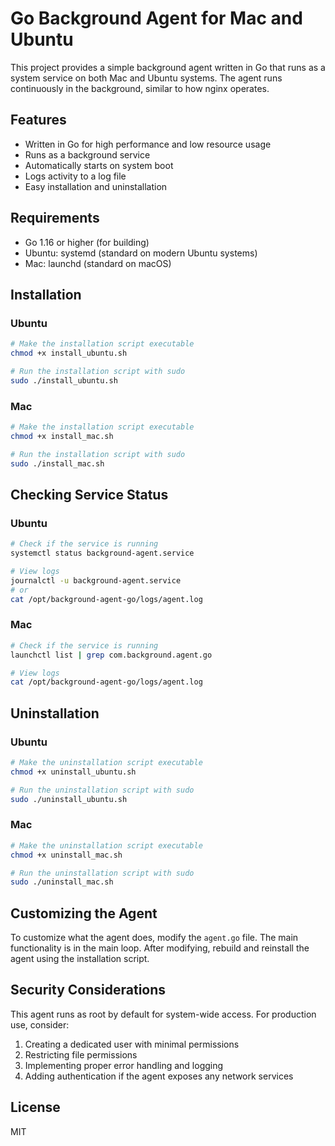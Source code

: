 # Go Background Agent for Mac and Ubuntu

This project provides a simple background agent written in Go that runs as a system service on both Mac and Ubuntu systems. The agent runs continuously in the background, similar to how nginx operates.

## Features

- Written in Go for high performance and low resource usage
- Runs as a background service
- Automatically starts on system boot
- Logs activity to a log file
- Easy installation and uninstallation

## Requirements

- Go 1.16 or higher (for building)
- Ubuntu: systemd (standard on modern Ubuntu systems)
- Mac: launchd (standard on macOS)

## Installation

### Ubuntu

```bash
# Make the installation script executable
chmod +x install_ubuntu.sh

# Run the installation script with sudo
sudo ./install_ubuntu.sh
```

### Mac

```bash
# Make the installation script executable
chmod +x install_mac.sh

# Run the installation script with sudo
sudo ./install_mac.sh
```

## Checking Service Status

### Ubuntu

```bash
# Check if the service is running
systemctl status background-agent.service

# View logs
journalctl -u background-agent.service
# or
cat /opt/background-agent-go/logs/agent.log
```

### Mac

```bash
# Check if the service is running
launchctl list | grep com.background.agent.go

# View logs
cat /opt/background-agent-go/logs/agent.log
```

## Uninstallation

### Ubuntu

```bash
# Make the uninstallation script executable
chmod +x uninstall_ubuntu.sh

# Run the uninstallation script with sudo
sudo ./uninstall_ubuntu.sh
```

### Mac

```bash
# Make the uninstallation script executable
chmod +x uninstall_mac.sh

# Run the uninstallation script with sudo
sudo ./uninstall_mac.sh
```

## Customizing the Agent

To customize what the agent does, modify the `agent.go` file. The main functionality is in the main loop. After modifying, rebuild and reinstall the agent using the installation script.

## Security Considerations

This agent runs as root by default for system-wide access. For production use, consider:

1. Creating a dedicated user with minimal permissions
2. Restricting file permissions
3. Implementing proper error handling and logging
4. Adding authentication if the agent exposes any network services

## License

MIT
